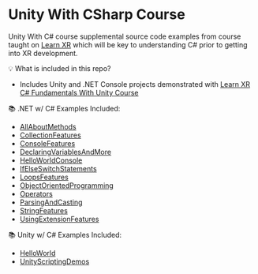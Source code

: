 # Unity With CSharp Course
Unity With C# course supplemental source code examples from course taught on [Learn XR](https://www.learnxr.io) which will be key to understanding C# prior to getting into XR development.

💡 What is included in this repo? 
* Includes Unity and .NET Console projects demonstrated with [Learn XR C# Fundamentals With Unity Course](https://www.learnxr.io/c-programming-fundamentals-with-unity)

📚 .NET w/ C# Examples Included:
* [AllAboutMethods](https://github.com/dilmerv/UnityWithCSharpCourse/tree/master/.NET/AllAboutMethods)
* [CollectionFeatures](https://github.com/dilmerv/UnityWithCSharpCourse/tree/master/.NET/CollectionFeatures)
* [ConsoleFeatures](https://github.com/dilmerv/UnityWithCSharpCourse/tree/master/.NET/ConsoleFeatures)
* [DeclaringVariablesAndMore](https://github.com/dilmerv/UnityWithCSharpCourse/tree/master/.NET/DeclaringVariablesAndMore)
* [HelloWorldConsole](https://github.com/dilmerv/UnityWithCSharpCourse/tree/master/.NET/HelloWorldConsole)
* [IfElseSwitchStatements](https://github.com/dilmerv/UnityWithCSharpCourse/tree/master/.NET/IfElseSwitchStatements)
* [LoopsFeatures](https://github.com/dilmerv/UnityWithCSharpCourse/tree/master/.NET/LoopsFeatures)
* [ObjectOrientedProgramming](https://github.com/dilmerv/UnityWithCSharpCourse/tree/master/.NET/ObjectOrientedProgramming)
* [Operators](https://github.com/dilmerv/UnityWithCSharpCourse/tree/master/.NET/Operators)
* [ParsingAndCasting](https://github.com/dilmerv/UnityWithCSharpCourse/tree/master/.NET/ParsingAndCasting)
* [StringFeatures](https://github.com/dilmerv/UnityWithCSharpCourse/tree/master/.NET/StringFeatures)
* [UsingExtensionFeatures](https://github.com/dilmerv/UnityWithCSharpCourse/tree/master/.NET/UsingExtensionFeatures)

📚 Unity w/ C# Examples Included:
* [HelloWorld](https://github.com/dilmerv/UnityWithCSharpCourse/tree/master/Unity/HelloWorld)
* [UnityScriptingDemos](https://github.com/dilmerv/UnityWithCSharpCourse/tree/master/Unity/UnityScriptingDemos)